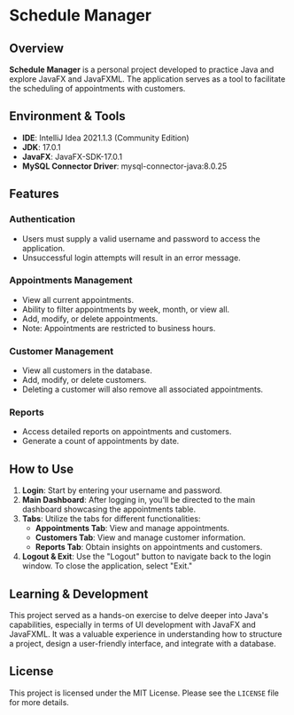 # Schedule Manager

## Overview
**Schedule Manager** is a personal project developed to practice Java and explore JavaFX and JavaFXML. The application serves as a tool to facilitate the scheduling of appointments with customers.

## Environment & Tools
- **IDE**: IntelliJ Idea 2021.1.3 (Community Edition)
- **JDK**: 17.0.1
- **JavaFX**: JavaFX-SDK-17.0.1
- **MySQL Connector Driver**: mysql-connector-java:8.0.25

## Features

### Authentication
- Users must supply a valid username and password to access the application.
- Unsuccessful login attempts will result in an error message.

### Appointments Management
- View all current appointments.
- Ability to filter appointments by week, month, or view all.
- Add, modify, or delete appointments.
- Note: Appointments are restricted to business hours.

### Customer Management
- View all customers in the database.
- Add, modify, or delete customers.
- Deleting a customer will also remove all associated appointments.

### Reports
- Access detailed reports on appointments and customers.
- Generate a count of appointments by date.

## How to Use
1. **Login**: Start by entering your username and password.
2. **Main Dashboard**: After logging in, you'll be directed to the main dashboard showcasing the appointments table.
3. **Tabs**: Utilize the tabs for different functionalities:
    - **Appointments Tab**: View and manage appointments.
    - **Customers Tab**: View and manage customer information.
    - **Reports Tab**: Obtain insights on appointments and customers.
4. **Logout & Exit**: Use the "Logout" button to navigate back to the login window. To close the application, select "Exit."

## Learning & Development
This project served as a hands-on exercise to delve deeper into Java's capabilities, especially in terms of UI development with JavaFX and JavaFXML. It was a valuable experience in understanding how to structure a project, design a user-friendly interface, and integrate with a database.

## License
This project is licensed under the MIT License. Please see the `LICENSE` file for more details.
